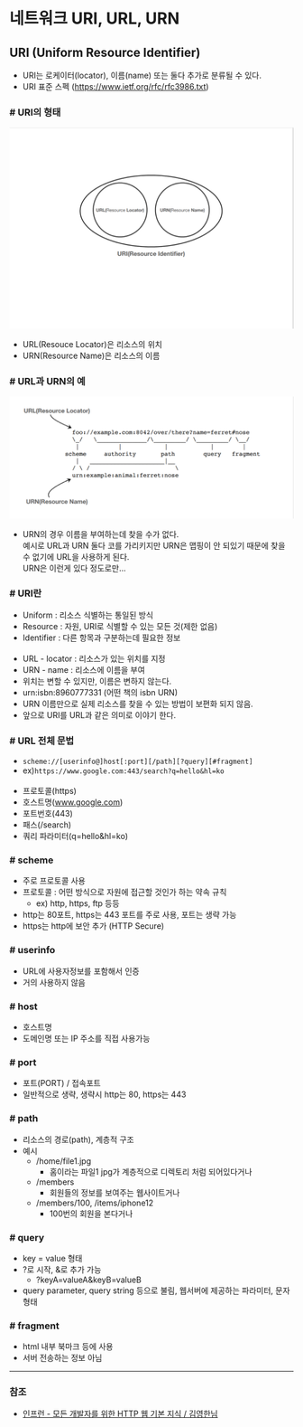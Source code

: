# 네트워크 URI, URL, URN

## URI (Uniform Resource Identifier)

- URI는 로케이터(locator), 이름(name) 또는 둘다 추가로 분류될 수 있다.
- URI 표준 스펙 (https://www.ietf.org/rfc/rfc3986.txt)

### # URI의 형태

![uri_img](../etc/images/uri_image.png)

- URL(Resouce Locator)은 리소스의 위치
- URN(Resource Name)은 리소스의 이름

### # URL과 URN의 예

![url_urn](../etc/images/url_urn.png)

- URN의 경우 이름을 부여하는데 찾을 수가 없다.</br> 예시로 URL과 URN 둘다 코를 가리키지만 URN은 맵핑이 안 되있기 때문에 찾을 수 없기에 URL을 사용하게 된다.</br> URN은 이런게 있다 정도로만...

### # URI란

- Uniform : 리소스 식별하는 통일된 방식
- Resource : 자원, URI로 식별할 수 있는 모든 것(제한 없음)
- Identifier : 다른 항목과 구분하는데 필요한 정보
</br></br>
- URL - locator : 리소스가 있는 위치를 지정
- URN - name : 리소스에 이름을 부여
- 위치는 변할 수 있지만, 이름은 변하지 않는다.
- urn:isbn:8960777331 (어떤 책의 isbn URN)
- URN 이름만으로 실제 리소스를 찾을 수 있는 방법이 보편화 되지 않음.
- 앞으로 URI를 URL과 같은 의미로 이야기 한다.

### # URL 전체 문법

- `scheme://[userinfo@]host[:port][/path][?query][#fragment]`
- ex)`https://www.google.com:443/search?q=hello&hl=ko`
</br></br>
- 프로토콜(https)
- 호스트명(www.google.com)
- 포트번호(443)
- 패스(/search)
- 쿼리 파라미터(q=hello&hl=ko)

### # scheme

- 주로 프로토콜 사용
- 프로토콜 : 어떤 방식으로 자원에 접근할 것인가 하는 약속 규칙
  - ex) http, https, ftp 등등
- http는 80포트, https는 443 포트를 주로 사용, 포트는 생략 가능
- https는 http에 보안 추가 (HTTP Secure)

### # userinfo

- URL에 사용자정보를 포함해서 인증
- 거의 사용하지 않음

### # host

- 호스트명
- 도메인명 또는 IP 주소를 직접 사용가능

### # port

- 포트(PORT) / 접속포트
- 일반적으로 생략, 생략시 http는 80, https는 443

### # path

- 리소스의 경로(path), 계층적 구조
- 예시
  - /home/file1.jpg
    - 홈이라는 파일1 jpg가 계층적으로 디렉토리 처럼 되어있다거나
  - /members
    - 회원들의 정보를 보여주는 웹사이트거나
  - /members/100, /items/iphone12
    - 100번의 회원을 본다거나

### # query

- key = value 형태
- ?로 시작, &로 추가 가능
  - ?keyA=valueA&keyB=valueB
- query parameter, query string 등으로 불림, 웹서버에 제공하는 파라미터, 문자 형태

### # fragment

- html 내부 북마크 등에 사용
- 서버 전송하는 정보 아님

---

### 참조

- [인프런 - 모든 개발자를 위한 HTTP 웹 기본 지식 / 김영한님](https://www.inflearn.com/course/http-%EC%9B%B9-%EB%84%A4%ED%8A%B8%EC%9B%8C%ED%81%AC/dashboard)